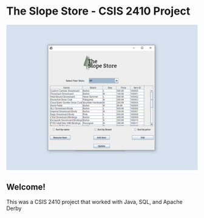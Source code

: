 # The Slope Store -  CSIS 2410 Project

![Design preview for CSIS 2410 project.](readmepreview.PNG)

## Welcome!

This was a CSIS 2410 project that worked with Java, SQL, and Apache Derby
